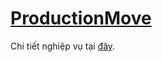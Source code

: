 # <a href="https://itest.com.vn/lects/webappdev/mockproj/production-move.htm">ProductionMove</a>
Chi tiết nghiệp vụ tại <a href="https://itest.com.vn/lects/webappdev/mockproj/production-move.htm">đây</a>.
